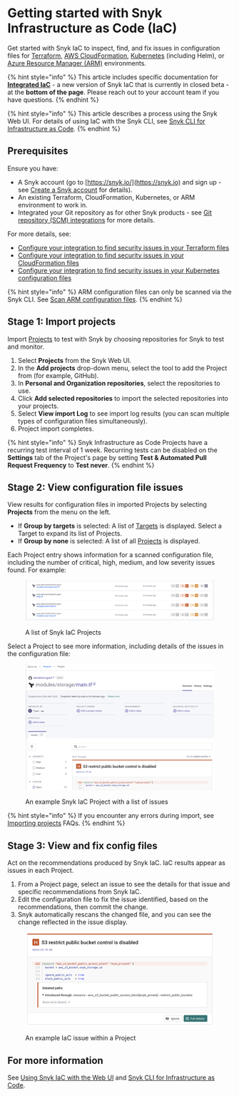 # Getting started with Snyk Infrastructure as Code (IaC)

Get started with Snyk IaC to inspect, find, and fix issues in configuration files for [Terraform](scan-terraform-files/), [AWS CloudFormation](scan-cloudformation-files/), [Kubernetes](scan-kubernetes-configuration-files/) (including Helm), or [Azure Resource Manager (ARM)](scan-arm-configuration-files.md) environments.

{% hint style="info" %}
This article includes specific documentation for [**Integrated IaC**](../snyk-cloud/integrated-infrastructure-as-code/) - a new version of Snyk IaC that is currently in closed beta - at the **bottom of the page**. Please reach out to your account team if you have questions.
{% endhint %}

{% hint style="info" %}
This article describes a process using the Snyk Web UI. For details of using IaC with the Snyk CLI, see [Snyk CLI for Infrastructure as Code](snyk-cli-for-infrastructure-as-code/).
{% endhint %}

## **Prerequisites**

Ensure you have:

* A Snyk account (go to [https://snyk.io/](https://snyk.io) and sign up - see [Create a Snyk account](../../getting-started/quickstart/create-a-snyk-account/) for details).
* An existing Terraform, CloudFormation, Kubernetes, or ARM environment to work in.
* Integrated your Git repository as for other Snyk products - see [Git repository (SCM) integrations](../../integrations/git-repository-scm-integrations/) for more details.

For more details, see:

* [Configure your integration to find security issues in your Terraform files](scan-terraform-files/configure-your-integration-to-find-security-issues-in-your-terraform-filess.md)
* [Configure your integration to find security issues in your CloudFormation files](scan-cloudformation-files/configure-your-integration-to-find-security-issues-in-your-cloudformation-files.md)
* [Configure your integration to find security issues in your Kubernetes configuration files](scan-kubernetes-configuration-files/configure-integration-for-security-issues-in-kubernetes-configuration-files.md)

{% hint style="info" %}
ARM configuration files can only be scanned via the Snyk CLI. See [Scan ARM configuration files](scan-arm-configuration-files.md).
{% endhint %}

## Stage 1: Import projects

Import [Projects](../../manage-issues/introduction-to-snyk-projects/#project) to test with Snyk by choosing repositories for Snyk to test and monitor.

1. Select **Projects** from the Snyk Web UI.
2. In the **Add projects** drop-down menu, select the tool to add the Project from (for example, GitHub).
3. In **Personal and Organization repositories**, select the repositories to use.
4. Click **Add selected repositories** to import the selected repositories into your projects.
5. Select **View import Log** to see import log results (you can scan multiple types of configuration files simultaneously).
6. Project import completes.

{% hint style="info" %}
Snyk Infrastructure as Code Projects have a recurring test interval of 1 week. Recurring tests can be disabled on the **Settings** tab of the Project's page by setting **Test & Automated Pull Request Frequency** to **Test never**.
{% endhint %}

## Stage 2: View configuration file issues

View results for configuration files in imported Projects by selecting **Projects** from the menu on the left.

* If **Group by targets** is selected: A list of [Targets](../../manage-issues/introduction-to-snyk-projects/#target) is displayed. Select a Target to expand its list of Projects.
* If **Group by none** is selected: A list of all [Projects](../../manage-issues/introduction-to-snyk-projects/#project) is displayed.

Each Project entry shows information for a scanned configuration file, including the number of critical, high, medium, and low severity issues found. For example:

<figure><img src="../../.gitbook/assets/snyk-iac-getting-started-list-of-projects.png" alt="A list of Snyk IaC Projects"><figcaption><p>A list of Snyk IaC Projects</p></figcaption></figure>

Select a Project to see more information, including details of the issues in the configuration file:

<figure><img src="../../.gitbook/assets/snyk-iac-getting-started-project-page.png" alt="An example Snyk IaC Project with a list of issues"><figcaption><p>An example Snyk IaC Project with a list of issues</p></figcaption></figure>

{% hint style="info" %}
If you encounter any errors during import, see [Importing projects](https://support.snyk.io/hc/en-us/sections/360000923478-Importing-projects) FAQs.
{% endhint %}

## Stage 3: View and fix config files

Act on the recommendations produced by Snyk IaC. IaC results appear as issues in each Project.

1. From a Project page, select an issue to see the details for that issue and specific recommendations from Snyk IaC.
2. Edit the configuration file to fix the issue identified, based on the recommendations, then commit the change.
3. Snyk automatically rescans the changed file, and you can see the change reflected in the issue display.

<figure><img src="../../.gitbook/assets/snyk-iac-getting-started-issue-card.png" alt="An example IaC issue within a Project"><figcaption><p>An example IaC issue within a Project</p></figcaption></figure>

## For more information

See [Using Snyk IaC with the Web UI](using-snyk-iac-via-web.md) and [Snyk CLI for Infrastructure as Code](snyk-cli-for-infrastructure-as-code/).
